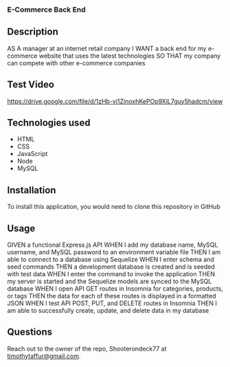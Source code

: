 ### E-Commerce Back End

## Description 

AS A manager at an internet retail company
I WANT a back end for my e-commerce website that uses the latest technologies
SO THAT my company can compete with other e-commerce companies

## Test Video 

https://drive.google.com/file/d/1zHb-vj1ZinoxhKePOp9XiL7guy5hadcm/view

## Technologies used
- HTML
- CSS
- JavaScript
- Node
- MySQL

## Installation

To install this application, you would need to clone this repository in GitHub

## Usage
GIVEN a functional Express.js API
WHEN I add my database name, MySQL username, and MySQL password to an environment variable file
THEN I am able to connect to a database using Sequelize
WHEN I enter schema and seed commands
THEN a development database is created and is seeded with test data
WHEN I enter the command to invoke the application
THEN my server is started and the Sequelize models are synced to the MySQL database
WHEN I open API GET routes in Insomnia for categories, products, or tags
THEN the data for each of these routes is displayed in a formatted JSON
WHEN I test API POST, PUT, and DELETE routes in Insomnia
THEN I am able to successfully create, update, and delete data in my database


## Questions
Reach out to the owner of the repo, Shooterondeck77 at timothytaffur@gmail.com.
